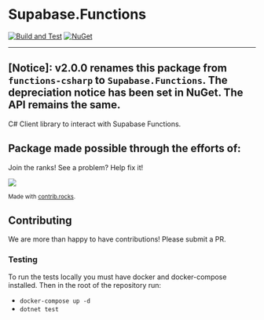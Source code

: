 # Supabase.Functions

[![Build and Test](https://github.com/supabase-community/functions-csharp/actions/workflows/build-and-test.yml/badge.svg)](https://github.com/supabase-community/functions-csharp/actions/workflows/build-and-test.yml)
[![NuGet](https://img.shields.io/nuget/vpre/Supabase.Functions)](https://www.nuget.com/packages/Supabase.Functions/)

---

## [Notice]: v2.0.0 renames this package from `functions-csharp` to `Supabase.Functions`. The depreciation notice has been set in NuGet. The API remains the same.

C# Client library to interact with Supabase Functions.

## Package made possible through the efforts of:

Join the ranks! See a problem? Help fix it!

<a href="https://github.com/supabase-community/functions-csharp/graphs/contributors">
  <img src="https://contrib.rocks/image?repo=supabase-community/functions-csharp" />
</a>

<small>Made with [contrib.rocks](https://contrib.rocks).</small>

## Contributing

We are more than happy to have contributions! Please submit a PR.

### Testing

To run the tests locally you must have docker and docker-compose installed. Then in the root of the repository run:

- `docker-compose up -d`
- `dotnet test`
